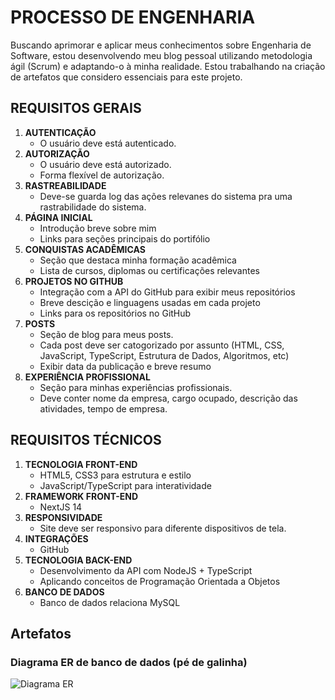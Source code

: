 # PROCESSO DE ENGENHARIA
<p>Buscando aprimorar e aplicar meus conhecimentos sobre Engenharia de Software, estou desenvolvendo meu blog pessoal utilizando metodologia ágil (Scrum) e adaptando-o à minha realidade. Estou trabalhando na criação de artefatos que considero essenciais para este projeto. </p>

## REQUISITOS GERAIS
<ol>
    <li><strong>AUTENTICAÇÃO</strong>
        <ul>
            <li>O usuário deve está autenticado.</li>
        </ul>
    </li>
    <li><strong>AUTORIZAÇÃO</strong>
        <ul>
            <li>O usuário deve está autorizado.</li>
            <li>Forma flexível de autorização.</li>
        </ul>
    </li>
    <li><strong>RASTREABILIDADE</strong>
        <ul>
            <li>Deve-se guarda log das ações relevanes do sistema pra uma rastrabilidade do sistema.</li>
        </ul>
    </li>
    <li><strong>PÁGINA INICIAL</strong>
        <ul>
            <li>Introdução breve sobre mim</li>
            <li>Links para seções principais do portifólio</li>
        </ul>
    </li>
    <li><strong>CONQUISTAS ACADÊMICAS</strong>
        <ul>
            <li>Seção que destaca minha formação acadêmica</li>
            <li>Lista de cursos, diplomas ou certificações relevantes</li>
        </ul></li>
    <li><strong>PROJETOS NO GITHUB</strong>
        <ul>
            <li>Integração com a API do GitHub para exibir meus repositórios</li>
            <li>Breve descição e linguagens usadas em cada projeto</li>
            <li>Links para os repositórios no GitHub</li>
        </ul>
    </li>
    <li><strong>POSTS</strong>
        <ul>
            <li>Seção de blog para meus posts.</li>
            <li>Cada post deve ser catogorizado por assunto (HTML, CSS, JavaScript, TypeScript, Estrutura de Dados, Algoritmos, etc)</li>
            <li>Exibir data da publicação e breve resumo</li>
        </ul>
    </li>
    <li><strong>EXPERIÊNCIA PROFISSIONAL</strong>
        <ul>
            <li>Seção para minhas experiências profissionais.</li>
            <li>Deve conter nome da empresa, cargo ocupado, descrição das atividades, tempo de empresa.</li>
        </ul>
    </li>
</ol>

## REQUISITOS TÉCNICOS
<ol>
    <li><strong>TECNOLOGIA FRONT-END</strong>
        <ul>
            <li>HTML5, CSS3 para estrutura e estilo</li>
            <li>JavaScript/TypeScript para interatividade</li>
        </ul>
    </li>
    <li><strong>FRAMEWORK FRONT-END</strong>
        <ul>
            <li>NextJS 14</li>
        </ul>
    </li>
    <li><strong>RESPONSIVIDADE</strong>
        <ul>
            <li>Site deve ser responsivo para diferente dispositivos de tela.</li>
        </ul>
    </li>
    <li><strong>INTEGRAÇÕES</strong>
        <ul>
            <li>GitHub</li>
        </ul>
    </li>
    <li><strong>TECNOLOGIA BACK-END</strong>
        <ul>
            <li>Desenvolvimento da API com NodeJS + TypeScript</li>
            <li>Aplicando conceitos de Programação Orientada a Objetos</li>
        </ul>
    </li>
    <li><strong>BANCO DE DADOS</strong>
        <ul>
            <li>Banco de dados relaciona MySQL</li>
        </ul>
    </li>
</ol>

## Artefatos
### Diagrama ER de banco de dados (pé de galinha)
![Diagrama ER](Artefatos/Diagrama%20ER%20de%20banco%20de%20dados%20(pé%20de%20galinha).png)